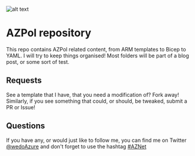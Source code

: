 ![alt text][logo]

# AZPol repository
This repo contains AZPol related content, from ARM templates to Bicep to YAML. I will try to keep things organised! Most folders will be part of a blog post, or some sort of test.

## Requests
See a template that I have, that you need a modification of? Fork away! Similarly, if you see something that could, or should, be tweaked, submit a PR or Issue!

## Questions
If you have any, or would just like to follow me, you can find me on Twitter [@wedoAzure](https://twitter.com/wedoazure) and don't forget to use the hashtag [#AZNet](https://twitter.com/hashtag/AZNet)



[logo]: https://github.com/wedoazure/AZNet/raw/main/misc/wdLogo.png "WeDoAzure Logo"